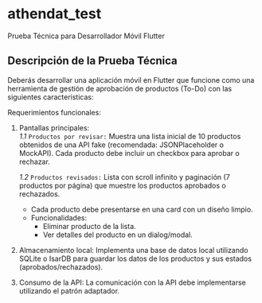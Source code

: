 # athendat_test
Prueba Técnica para Desarrollador Móvil Flutter

## Descripción de la Prueba Técnica
Deberás desarrollar una aplicación móvil en Flutter que funcione como una herramienta de gestión de aprobación de productos (To-Do) con las siguientes características:

Requerimientos funcionales:
1. Pantallas principales:  
*1.1* `Productos por revisar:` Muestra una lista inicial de 10 productos obtenidos de una API fake (recomendada: JSONPlaceholder o MockAPI).
Cada producto debe incluir un checkbox para aprobar o rechazar.

   *1.2* `Productos revisados:` Lista con scroll infinito y paginación (7 productos por página) que muestre los productos aprobados o rechazados.
   * Cada producto debe presentarse en una card con un diseño limpio.
   * Funcionalidades:
     * Eliminar producto de la lista.
     * Ver detalles del producto en un dialog/modal.

2. Almacenamiento local:
Implementa una base de datos local utilizando SQLite o IsarDB para guardar los datos de los productos y sus estados (aprobados/rechazados).

3. Consumo de la API:
La comunicación con la API debe implementarse utilizando el patrón adaptador.
